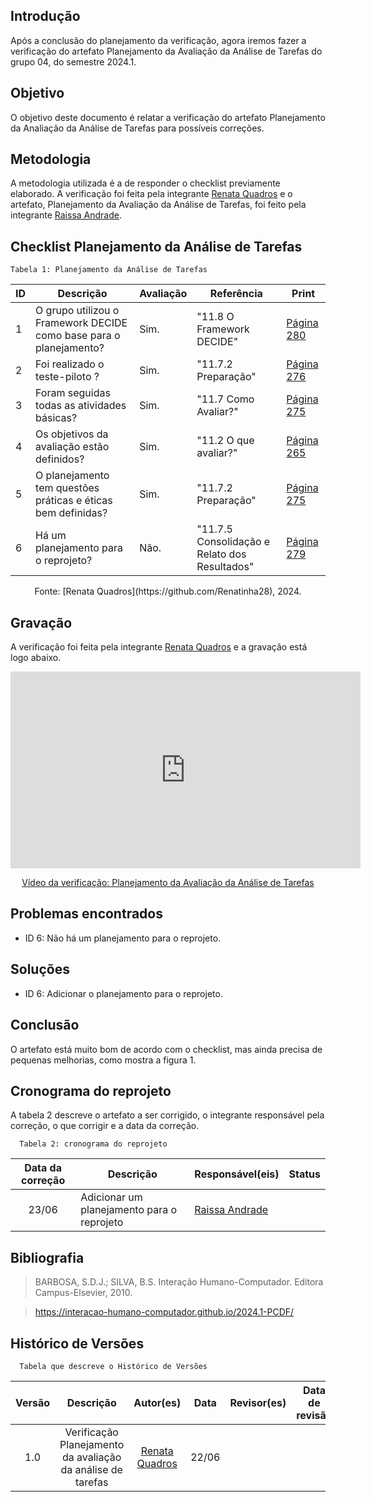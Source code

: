 ## Introdução
Após a conclusão do planejamento da verificação, agora iremos fazer a verificação do artefato Planejamento da Avaliação da Análise de Tarefas do grupo 04, do semestre 2024.1.

## Objetivo
O objetivo deste documento é relatar a verificação do artefato Planejamento da Analiação da Análise de Tarefas para possíveis correções.

## Metodologia
A metodologia utilizada é a de responder o checklist previamente elaborado. A verificação foi feita pela integrante [Renata Quadros](https://github.com/Renatinha28) e o artefato, Planejamento da Avaliação da Análise de Tarefas, foi feito pela integrante [Raissa Andrade](https://github.com/RaissaAndradeS).

## Checklist Planejamento da Análise de Tarefas 

    Tabela 1: Planejamento da Análise de Tarefas

| ID | Descrição | Avaliação | Referência | Print |
|----------|----------|----------|--------|--------|
|  1  |   O grupo utilizou o Framework DECIDE como base para o planejamento?     |   Sim.       |  "11.8 O Framework DECIDE"        | [Página 280](<../../../assets/verificacao/verificação nosso grupo/etapa 4/Página280.png>)|
|  2  |   Foi realizado o teste-piloto ?       |     Sim.     |   "11.7.2 Preparação"       | [Página 276](<../../../assets/verificacao/verificação nosso grupo/etapa 4/276.png>) |
|  3 |    Foram seguidas todas as atividades básicas?     |    Sim.      |   "11.7 Como Avaliar?"       | [Página 275](<../../../assets/verificacao/verificação nosso grupo/etapa 4/275como.png>) |
|  4  | Os objetivos da avaliação estão definidos?   |    Sim.      |  "11.2 O que avaliar?"        |[Página 265](<../../../assets/verificacao/verificação nosso grupo/etapa 4/265.png>)|
|  5  |     O planejamento tem questões práticas e éticas bem definidas?      |    Sim.      |   "11.7.2 Preparação"       |[Página 275](<../../../assets/verificacao/verificação nosso grupo/etapa 4/275.png>)| 
|6  |   Há um planejamento para o reprojeto?       |      Não.    |   "11.7.5 Consolidação e Relato dos Resultados"       |[Página 279](<../../../assets/verificacao/verificação nosso grupo/etapa 4/279hta.png>)| 


<center>Fonte: [Renata Quadros](https://github.com/Renatinha28), 2024.</center>

## Gravação 
A verificação foi feita pela integrante [Renata Quadros](https://github.com/Renatinha28) e a gravação está logo abaixo.

<p style="text-align: center">
    <iframe width="560" height="315" src="https://www.youtube.com/embed/B6wJQlivRRk" title="YouTube video player" frameborder="0" allow="accelerometer; autoplay; clipboard-write; encrypted-media; gyroscope; picture-in-picture; web-share" referrerpolicy="strict-origin-when-cross-origin" allowfullscreen></iframe>
</p>
<p style="text-align: center">
    <a href="https://www.youtube.com/watch?v=B6wJQlivRRk" target="_blank">Vídeo da verificação: Planejamento da Avaliação da Análise de Tarefas  </a>
</p>

## Problemas encontrados
- ID 6: Não há um planejamento para o reprojeto.

## Soluções
- ID 6: Adicionar o planejamento para o reprojeto.

## Conclusão
O artefato está muito bom de acordo com o checklist, mas ainda precisa de pequenas melhorias, como mostra a figura 1.

## Cronograma do reprojeto
A tabela 2 descreve o artefato a ser corrigido, o integrante responsável pela correção, o que corrigir e a data da correção.

      Tabela 2: cronograma do reprojeto
| Data da correção | Descrição | Responsável(eis) | Status |
| :----------------------: | -------------------- | ---------------- | --------------- |
|23/06| Adicionar um planejamento para o reprojeto | [Raissa Andrade](https://github.com/RaissaAndradeS) | |

## Bibliografia
> BARBOSA, S.D.J.; SILVA, B.S. Interação Humano-Computador. Editora Campus-Elsevier, 2010.

> https://interacao-humano-computador.github.io/2024.1-PCDF/

## Histórico de Versões
      Tabela que descreve o Histórico de Versões

|     Versão       |     Descrição      |      Autor(es)      | Data           |  Revisor(es)          |Data de revisão|
| :----------------------------------------------------------: | :-------------------------------: | :-------------------------------------------------: | :-------------------------------: |  :-------------------------------: | :-------------------------------: |
| 1.0 | Verificação Planejamento da avaliação da análise de tarefas |  [Renata Quadros](https://github.com/Renatinha28) | 22/06 | | | |